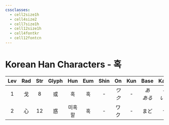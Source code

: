 ```yaml
---
cssclasses:
  - cell2size1h
  - cell4size2
  - cell7size1h
  - cell12size1h
  - cell4fontkr
  - cell12fontcn
---
```


# Korean Han Characters - 혹

| Lev | Rad | Str | Glyph | Hun | Eum | Shin |  On  | Kun |   Base    |   Kana    | Simp | Man |  Can  | Viet |
| :-: | :-: | :-: | :---: | :-: | :-: | :--: | :--: | :-: | :-------: | :-------: | :--: | :-: | :---: | :--: |
|  1  |  戈  |  8  |   或   |  혹  |  혹  |  -   | *ワク* |  -  | *あ<br>ある* | *る<br>いは* |  -   | huò | waak6 | hoặc |
|  2  |  心  | 12  |   惑   | 미혹할 |  혹  |  -   |  ワク  |  -  |    まど     |     う     |  -   | huò | waak6 | hoặc |
